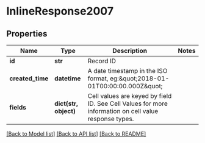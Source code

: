 # InlineResponse2007

## Properties
Name | Type | Description | Notes
------------ | ------------- | ------------- | -------------
**id** | **str** | Record ID | 
**created_time** | **datetime** | A date timestamp in the ISO format, eg:\&quot;2018-01-01T00:00:00.000Z\&quot; | 
**fields** | **dict(str, object)** | Cell values are keyed by field ID. See Cell Values for more information on cell value response types. | 

[[Back to Model list]](../README.md#documentation-for-models) [[Back to API list]](../README.md#documentation-for-api-endpoints) [[Back to README]](../README.md)

